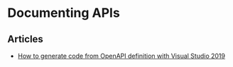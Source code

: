 # Documenting APIs

## Articles

- [How to generate code from OpenAPI definition with Visual Studio 2019](https://www.code4it.dev/blog/openapi-code-generation-vs2019)
